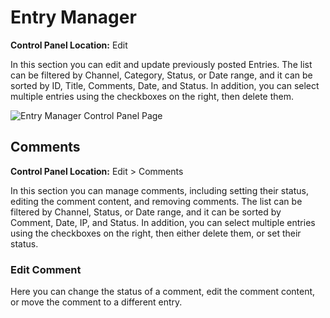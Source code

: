 <!--
    This source file is part of the open source project
    ExpressionEngine User Guide (https://github.com/ExpressionEngine/ExpressionEngine-User-Guide)

    @link      https://expressionengine.com/
    @copyright Copyright (c) 2003-2020, Packet Tide, LLC (https://www.packettide.com)
    @license   https://expressionengine.com/license Licensed under Apache License, Version 2.0
-->

# Entry Manager

**Control Panel Location:** Edit

In this section you can edit and update previously posted Entries. The list can be filtered by Channel, Category, Status, or Date range, and it can be sorted by ID, Title, Comments, Date, and Status. In addition, you can select multiple entries using the checkboxes on the right, then delete them.

![Entry Manager Control Panel Page](_images/cp-edit.png)

## Comments

**Control Panel Location:** Edit > Comments

In this section you can manage comments, including setting their status, editing the comment content, and removing comments. The list can be filtered by Channel, Status, or Date range, and it can be sorted by Comment, Date, IP, and Status. In addition, you can select multiple entries using the checkboxes on the right, then either delete them, or set their status.

### Edit Comment

Here you can change the status of a comment, edit the comment content, or move the comment to a different entry.

